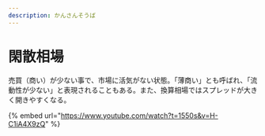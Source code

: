 ```yaml
---
description: かんさんそうば
---
```


# 閑散相場

売買（商い）が少ない事で、市場に活気がない状態。「薄商い」とも呼ばれ、「流動性が少ない」と表現されることもある。また、換算相場ではスプレッドが大きく開きやすくなる。



{% embed url="https://www.youtube.com/watch?t=1550s&v=H-C1iA4X9zQ" %}
